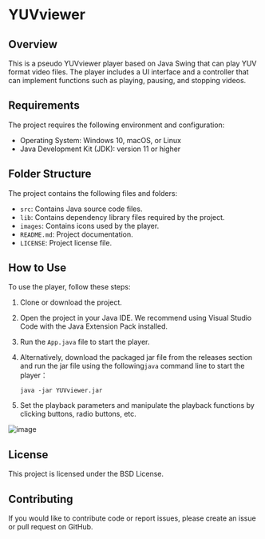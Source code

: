 # YUVviewer 

## Overview

This is a pseudo YUVviewer player based on Java Swing that can play YUV format video files. The player includes a UI interface and a controller that can implement functions such as playing, pausing, and stopping videos.

## Requirements

The project requires the following environment and configuration:

- Operating System: Windows 10, macOS, or Linux
- Java Development Kit (JDK): version 11 or higher

## Folder Structure

The project contains the following files and folders:

- `src`: Contains Java source code files.
- `lib`: Contains dependency library files required by the project.
- `images`: Contains icons used by the player.
- `README.md`: Project documentation.
- `LICENSE`: Project license file.

## How to Use

To use the player, follow these steps:

1. Clone or download the project.

2. Open the project in your Java IDE. We recommend using Visual Studio Code with the Java Extension Pack installed.

3. Run the `App.java` file to start the player.

5. Alternatively, download the packaged jar file from the releases section and run the jar file using the following`java` command line to start the player：

   ```
   java -jar YUVviewer.jar
   ```

5. Set the playback parameters and manipulate the playback functions by clicking buttons, radio buttons, etc.

![image](https://github.com/TNTksals/yuv-viewer/assets/89313083/c64c1d08-26e2-4ec0-8927-1e6a837deb50)


## License

This project is licensed under the BSD License.

## Contributing

If you would like to contribute code or report issues, please create an issue or pull request on GitHub.

